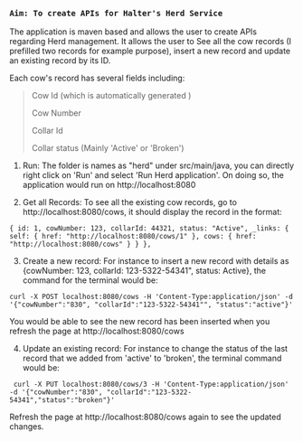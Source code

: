 ### **`Aim: To create APIs for Halter's Herd Service`**

The application is maven based and allows the user to create APIs regarding Herd management. It allows the user to See all the cow records (I prefilled two records for example purpose), insert a new record and update an existing record by its ID.

Each cow's record has several fields including: 
> Cow Id (which is automatically generated )
> 
> Cow Number 
> 
> Collar Id
> 
> Collar status (Mainly 'Active' or 'Broken')
>
 1. Run: The folder is names as "herd" under src/main/java, you can directly right click on 'Run' and select 'Run Herd application'. On doing so, the application would run on http://localhost:8080

 2. Get all Records: To see all the existing cow records, go to http://localhost:8080/cows, it should display the record in the format:
 
`{
 id: 1,
 cowNumber: 123,
 collarId: 44321,
 status: "Active",
 _links: {
 self: {
 href: "http://localhost:8080/cows/1"
 },
 cows: {
 href: "http://localhost:8080/cows"
 }
 }
 },`
 
 3. Create a new record: For instance to insert a new record with details as {cowNumber: 123, collarId: 123-5322-54341", status: Active}, the command for the terminal would be:

`curl -X POST localhost:8080/cows -H 'Content-Type:application/json' -d '{"cowNumber":"830", "collarId":"123-5322-54341"", "status":"active"}' `
 
 You would be able to see the new record has been inserted when you refresh the page at http://localhost:8080/cows

 4. Update an existing record: For instance to change the status of the last record that we added from 'active' to 'broken', the terminal command would be:

`
curl -X PUT localhost:8080/cows/3 -H 'Content-Type:application/json' -d '{"cowNumber":"830", "collarId":"123-5322-54341","status":"broken"}'`

Refresh the page at http://localhost:8080/cows again to see the updated changes.
